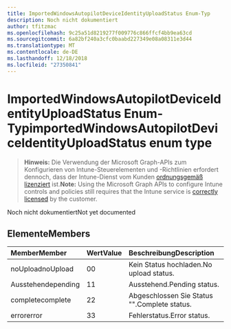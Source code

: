 ```yaml
---
title: ImportedWindowsAutopilotDeviceIdentityUploadStatus Enum-Typ
description: Noch nicht dokumentiert
author: tfitzmac
ms.openlocfilehash: 9c25a51d8219277f009776c866ffcf4bb9ea63cd
ms.sourcegitcommit: 6a82bf240a3cfc0baabd227349e08a08311e3d44
ms.translationtype: MT
ms.contentlocale: de-DE
ms.lasthandoff: 12/18/2018
ms.locfileid: "27350841"
---
```

# <a name="importedwindowsautopilotdeviceidentityuploadstatus-enum-type"></a><span data-ttu-id="6c06f-103">ImportedWindowsAutopilotDeviceIdentityUploadStatus Enum-Typ</span><span class="sxs-lookup"><span data-stu-id="6c06f-103">importedWindowsAutopilotDeviceIdentityUploadStatus enum type</span></span>

> <span data-ttu-id="6c06f-104">**Hinweis:** Die Verwendung der Microsoft Graph-APIs zum Konfigurieren von Intune-Steuerelementen und -Richtlinien erfordert dennoch, dass der Intune-Dienst vom Kunden [ordnungsgemäß lizenziert](https://go.microsoft.com/fwlink/?linkid=839381) ist.</span><span class="sxs-lookup"><span data-stu-id="6c06f-104">**Note:** Using the Microsoft Graph APIs to configure Intune controls and policies still requires that the Intune service is [correctly licensed](https://go.microsoft.com/fwlink/?linkid=839381) by the customer.</span></span>

<span data-ttu-id="6c06f-105">Noch nicht dokumentiert</span><span class="sxs-lookup"><span data-stu-id="6c06f-105">Not yet documented</span></span>
## <a name="members"></a><span data-ttu-id="6c06f-106">Elemente</span><span class="sxs-lookup"><span data-stu-id="6c06f-106">Members</span></span>
|<span data-ttu-id="6c06f-107">Member</span><span class="sxs-lookup"><span data-stu-id="6c06f-107">Member</span></span>|<span data-ttu-id="6c06f-108">Wert</span><span class="sxs-lookup"><span data-stu-id="6c06f-108">Value</span></span>|<span data-ttu-id="6c06f-109">Beschreibung</span><span class="sxs-lookup"><span data-stu-id="6c06f-109">Description</span></span>|
|:---|:---|:---|
|<span data-ttu-id="6c06f-110">noUpload</span><span class="sxs-lookup"><span data-stu-id="6c06f-110">noUpload</span></span>|<span data-ttu-id="6c06f-111">0</span><span class="sxs-lookup"><span data-stu-id="6c06f-111">0</span></span>|<span data-ttu-id="6c06f-112">Kein Status hochladen.</span><span class="sxs-lookup"><span data-stu-id="6c06f-112">No upload status.</span></span>|
|<span data-ttu-id="6c06f-113">Ausstehende</span><span class="sxs-lookup"><span data-stu-id="6c06f-113">pending</span></span>|<span data-ttu-id="6c06f-114">1</span><span class="sxs-lookup"><span data-stu-id="6c06f-114">1</span></span>|<span data-ttu-id="6c06f-115">Ausstehend.</span><span class="sxs-lookup"><span data-stu-id="6c06f-115">Pending status.</span></span>|
|<span data-ttu-id="6c06f-116">complete</span><span class="sxs-lookup"><span data-stu-id="6c06f-116">complete</span></span>|<span data-ttu-id="6c06f-117">2</span><span class="sxs-lookup"><span data-stu-id="6c06f-117">2</span></span>|<span data-ttu-id="6c06f-118">Abgeschlossen Sie Status "".</span><span class="sxs-lookup"><span data-stu-id="6c06f-118">Complete status.</span></span>|
|<span data-ttu-id="6c06f-119">error</span><span class="sxs-lookup"><span data-stu-id="6c06f-119">error</span></span>|<span data-ttu-id="6c06f-120">3</span><span class="sxs-lookup"><span data-stu-id="6c06f-120">3</span></span>|<span data-ttu-id="6c06f-121">Fehlerstatus.</span><span class="sxs-lookup"><span data-stu-id="6c06f-121">Error status.</span></span>|



